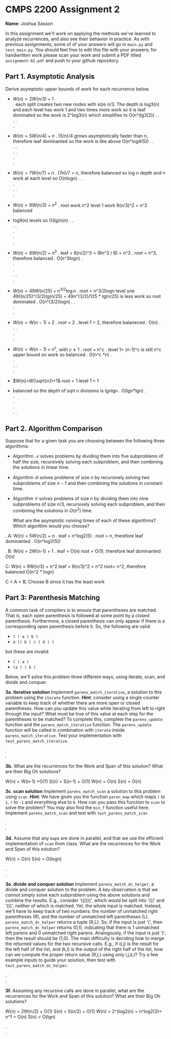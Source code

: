 # CMPS 2200 Assignment 2

**Name:** Joshua Sasson

In this assignment we'll work on applying the methods we've learned to analyze recurrences, and also see their behavior
in practice. As with previous
assignments, some of of your answers will go in `main.py` and `test_main.py`. You
should feel free to edit this file with your answers; for handwritten
work please scan your work and submit a PDF titled `assignment-02.pdf`
and push to your github repository.


## Part 1. Asymptotic Analysis

Derive asymptotic upper bounds of work for each recurrence below.

* $W(n)=2W(n/3)+1$
.  
.  each split creates two new nodes with size n/3. The depth is log3(n) and each level has work 1 and two times more work so it is leaf
dominated so the work is 2^log3(n) which simplifies to O(n^(lg3(2))
. 
.  
. 
.  
. 
 
* $W(n)=5W(n/4)+n$
.  (5/n)/4 grows asymptotically faster than n, therefore leaf dominanted
so the work is like above 
  O(n^log4(5))
.
.  
. 
.  
. 
.  
.  
. 

* $W(n)=7W(n/7)+n$
.  (7n)/7 = n, therefore balanced so log n depth and n work at each level so 
  O(nlogn) 
. 
.  
.  
. 
.  
.

* $W(n)=9W(n/3)+n^2$
.  root work n^2
level 1 work 9(n/3)^2 = n^2  balanced
* log9(n) levels so O(lg(n)n)
. 
.  
. 
.  
.  
.  
.

* $W(n)=8W(n/2)+n^3$
.  leaf = 8(n/2)^3 = (8n^3 / 8) = n^3
.  root = n^3, therefore balanced
.  O(n^3logn)
.  
.  
.  
. 
.  
. 


* $W(n)=49W(n/25)+n^{3/2}\log n$
.  root = n^3/2logn
level one 49((n/25)^(3/2)lg(n/25) = 49n^(3/2)/125 * lg(n/25) is less work so root dominated
.  O(n^(3/2)logn)
. 
.  
.  
.  

* $W(n)=W(n-1)+2$
.  root = 2
.  level 1 = 2, therefore balaneced 
. O(n)
.  
. 
.  
.  
.  

* $W(n)= W(n-1)+n^c$, with $c\geq 1$
.  root = n^c
.  level 1= (n-1)^c is still n^c upper bound on work so balanced 
.  O(n^c *n) 
.  
.  
. 
.  
. 

* $W(n)=W(\sqrt{n})+1$
root  = 1
level 1 = 1
* balanced so the depth of sqrt n divisions is lgnlgn
.  O(lgn*lgn)
.  
.  
.  
.  
. 
. 


## Part 2. Algorithm Comparison

Suppose that for a given task you are choosing between the following three algorithms:

  * Algorithm $\mathcal{A}$ solves problems by dividing them into
      five subproblems of half the size, recursively solving each
      subproblem, and then combining the solutions in linear time.
    
  * Algorithm $\mathcal{B}$ solves problems of size $n$ by
      recursively solving two subproblems of size $n-1$ and then
      combining the solutions in constant time.
    
  * Algorithm $\mathcal{C}$ solves problems of size $n$ by dividing
      them into nine subproblems of size $n/3$, recursively solving
      each subproblem, and then combining the solutions in $O(n^2)$
      time.

    What are the asymptotic running times of each of these algorithms?
    Which algorithm would you choose?


.  A: W(n) = 5W(n/2) + n
.  leaf = n^log2(5)
.  root = n, therefore leaf dominanted
.  O(n^log2(5))

. B: W(n) = 2W(n-1) + 1
. leaf = O(n)
  root = O(1), therefore leaf dominanted
  O(n)

  C: W(n) = 9W(n/3) + n^2
  leaf = 9(n/3)^2 = n^2
  root= n^2, therefore balanced
  O(n^2 * logn)

C < A < B, Choose B since it has the least work 
  

## Part 3: Parenthesis Matching

A common task of compilers is to ensure that parentheses are matched. That is, each open parenthesis is followed at some point by a closed parenthesis. Furthermore, a closed parenthesis can only appear if there is a corresponding open parenthesis before it. So, the following are valid:

- `( ( a ) b )`
- `a () b ( c ( d ) )`

but these are invalid:

- `( ( a )`
- `(a ) ) b (`

Below, we'll solve this problem three different ways, using iterate, scan, and divide and conquer.

**3a. iterative solution** Implement `parens_match_iterative`, a solution to this problem using the `iterate` function. **Hint**: consider using a single counter variable to keep track of whether there are more open or closed parentheses. How can you update this value while iterating from left to right through the input? What must be true of this value at each step for the parentheses to be matched? To complete this, complete the `parens_update` function and the `parens_match_iterative` function. The `parens_update` function will be called in combination with `iterate` inside `parens_match_iterative`. Test your implementation with `test_parens_match_iterative`.


.  
. 



**3b.** What are the recurrences for the Work and Span of this solution? What are their Big Oh solutions?

W(n) = W(n-1) +O(1)
S(n) = S(n-1) + O(1)
W(n) = O(n)
S(n) = O(n)




**3c. scan solution** Implement `parens_match_scan` a solution to this problem using `scan`. **Hint**: We have given you the function `paren_map` which maps `(` to `1`, `)` to `-1` and everything else to `0`. How can you pass this function to `scan` to solve the problem? You may also find the `min_f` function useful here. Implement `parens_match_scan` and test with `test_parens_match_scan`

.  
. 



**3d.** Assume that any `map`s are done in parallel, and that we use the efficient implementation of `scan` from class. What are the recurrences for the Work and Span of this solution? 

W(n) = O(n)
S(n) = O(logn)

.  
.  




**3e. divide and conquer solution** Implement `parens_match_dc_helper`, a divide and conquer solution to the problem. A key observation is that we *cannot* simply solve each subproblem using the above solutions and combine the results. E.g., consider '((()))', which would be split into '(((' and ')))', neither of which is matched. Yet, the whole input is matched. Instead, we'll have to keep track of two numbers: the number of unmatched right parentheses (R), and the number of unmatched left parentheses (L). `parens_match_dc_helper` returns a tuple (R,L). So, if the input is just '(', then `parens_match_dc_helper` returns (0,1), indicating that there is 1 unmatched left parens and 0 unmatched right parens. Analogously, if the input is just ')', then the result should be (1,0). The main difficulty is deciding how to merge the returned values for the two recursive calls. E.g., if (i,j) is the result for the left half of the list, and (k,l) is the output of the right half of the list, how can we compute the proper return value (R,L) using only i,j,k,l? Try a few example inputs to guide your solution, then test with `test_parens_match_dc_helper`.



.  
. 





**3f.** Assuming any recursive calls are done in parallel, what are the recurrences for the Work and Span of this solution? What are their Big Oh solutions?

W(n) = 2W(n/2) + O(1) 
S(n) = S(n/2) + O(1)
W(n) = 2^(log2(n) = n^log2(2)= n^1 = O(n)
S(n) = O(lgn)

.  
. 


 
 


 
 


